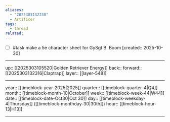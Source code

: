 ```yaml
---
aliases:
  - "2025303132238"
  - Artificer
tags:
  - thread
related:
---
```


- [ ] #task make a 5e character sheet for GySgt B. Boom  [created:: 2025-10-30]

***

up:: [[2025303105520|Golden Retriever Energy]]
back:: 
forward:: [[2025303132316|Claptrap]]
layer:: [[layer-548]]

***

year:: [[timeblock-year-2025|2025]]
quarter:: [[timeblock-quarter-4|Q4]]
month:: [[timeblock-month-10|October]]
week:: [[timeblock-week-44|W44]]
date:: [[timeblock-date-Oct30|Oct 30]]
day:: [[timeblock-weekday-4|Thursday]] ([[timeblock-monthday-30|30th]])
hour:: [[timeblock-hour-13|H13]]

***
